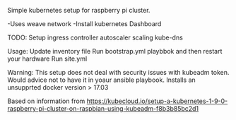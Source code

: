 Simple kubernetes setup for raspberry pi cluster.


-Uses weave network
-Install kubernetes Dashboard


TODO:
Setup ingress controller
autoscaler
scaling kube-dns


Usage:
Update inventory file
Run bootstrap.yml playbbok and then restart your hardware
Run site.yml

Warning:
This setup does not deal with security issues with kubeadm token. Would advice not to have it in yoaur ansible playbook.
Installs an unsupprted docker version > 17.03

Based on information from
https://kubecloud.io/setup-a-kubernetes-1-9-0-raspberry-pi-cluster-on-raspbian-using-kubeadm-f8b3b85bc2d1
